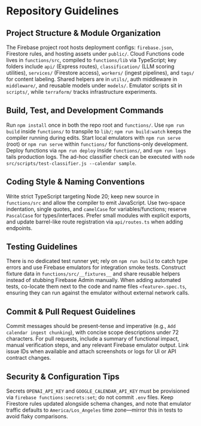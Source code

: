 # Repository Guidelines

## Project Structure & Module Organization
The Firebase project root hosts deployment configs: `firebase.json`, Firestore rules, and hosting assets under `public/`. Cloud Functions code lives in `functions/src`, compiled to `functions/lib` via TypeScript; key folders include `api/` (Express routes), `classification/` (LLM scoring utilities), `services/` (Firestore access), `workers/` (ingest pipelines), and `tags/` for content labeling. Shared helpers are in `utils/`, auth middleware in `middleware/`, and reusable models under `models/`. Emulator scripts sit in `scripts/`, while `terraform/` tracks infrastructure experiments.

## Build, Test, and Development Commands
Run `npm install` once in both the repo root and `functions/`. Use `npm run build` inside `functions/` to transpile to `lib/`; `npm run build:watch` keeps the compiler running during edits. Start local emulators with `npm run serve` (root) or `npm run serve` within `functions/` for functions-only development. Deploy functions via `npm run deploy` inside `functions/`, and `npm run logs` tails production logs. The ad-hoc classifier check can be executed with `node src/scripts/test-classifier.js --calendar sample`.

## Coding Style & Naming Conventions
Write strict TypeScript targeting Node 20; keep new source in `functions/src` and allow the compiler to emit JavaScript. Use two-space indentation, single quotes, and `camelCase` for variables/functions; reserve `PascalCase` for types/interfaces. Prefer small modules with explicit exports, and update barrel-like route registration via `api/routes.ts` when adding endpoints.

## Testing Guidelines
There is no dedicated test runner yet; rely on `npm run build` to catch type errors and use Firebase emulators for integration smoke tests. Construct fixture data in `functions/src/__fixtures__` and share reusable helpers instead of stubbing Firebase Admin manually. When adding automated tests, co-locate them next to the code and name files `<feature>.spec.ts`, ensuring they can run against the emulator without external network calls.

## Commit & Pull Request Guidelines
Commit messages should be present-tense and imperative (e.g., `Add calendar ingest chunking`), with concise scope descriptions under 72 characters. For pull requests, include a summary of functional impact, manual verification steps, and any relevant Firebase emulator output. Link issue IDs when available and attach screenshots or logs for UI or API contract changes.

## Security & Configuration Tips
Secrets `OPENAI_API_KEY` and `GOOGLE_CALENDAR_API_KEY` must be provisioned via `firebase functions:secrets:set`; do not commit `.env` files. Keep Firestore rules updated alongside schema changes, and note that emulator traffic defaults to `America/Los_Angeles` time zone—mirror this in tests to avoid flaky comparisons.
